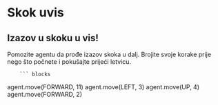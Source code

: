 # Skok uvis

## Izazov u skoku u vis!
Pomozite agentu da prođe izazov skoka u dalj. Brojite svoje korake prije nego što počnete i pokušajte prijeći letvicu.


        ``` blocks
agent.move(FORWARD, 11)
agent.move(LEFT, 3)
agent.move(UP, 4)
agent.move(FORWARD, 2)



```
